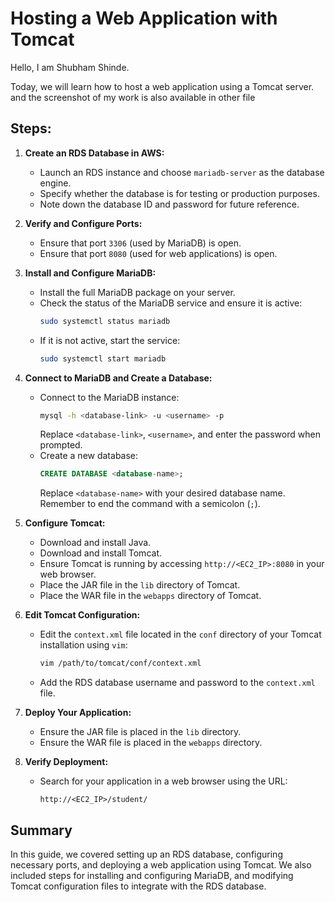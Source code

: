 # Hosting a Web Application with Tomcat

Hello, I am Shubham Shinde.

Today, we will learn how to host a web application using a Tomcat server. and the screenshot of my work is also available in other file

## Steps:

1. **Create an RDS Database in AWS:**
   - Launch an RDS instance and choose `mariadb-server` as the database engine.
   - Specify whether the database is for testing or production purposes.
   - Note down the database ID and password for future reference.

2. **Verify and Configure Ports:**
   - Ensure that port `3306` (used by MariaDB) is open.
   - Ensure that port `8080` (used for web applications) is open.

3. **Install and Configure MariaDB:**
   - Install the full MariaDB package on your server.
   - Check the status of the MariaDB service and ensure it is active:
     ```bash
     sudo systemctl status mariadb
     ```
   - If it is not active, start the service:
     ```bash
     sudo systemctl start mariadb
     ```

4. **Connect to MariaDB and Create a Database:**
   - Connect to the MariaDB instance:
     ```bash
     mysql -h <database-link> -u <username> -p
     ```
     Replace `<database-link>`, `<username>`, and enter the password when prompted.
   - Create a new database:
     ```sql
     CREATE DATABASE <database-name>;
     ```
     Replace `<database-name>` with your desired database name. Remember to end the command with a semicolon (`;`).

5. **Configure Tomcat:**
   - Download and install Java.
   - Download and install Tomcat.
   - Ensure Tomcat is running by accessing `http://<EC2_IP>:8080` in your web browser.
   - Place the JAR file in the `lib` directory of Tomcat.
   - Place the WAR file in the `webapps` directory of Tomcat.

6. **Edit Tomcat Configuration:**
   - Edit the `context.xml` file located in the `conf` directory of your Tomcat installation using `vim`:
     ```bash
     vim /path/to/tomcat/conf/context.xml
     ```
   - Add the RDS database username and password to the `context.xml` file.

7. **Deploy Your Application:**
   - Ensure the JAR file is placed in the `lib` directory.
   - Ensure the WAR file is placed in the `webapps` directory.

8. **Verify Deployment:**
   - Search for your application in a web browser using the URL:
     ```text
     http://<EC2_IP>/student/
     ```

## Summary

In this guide, we covered setting up an RDS database, configuring necessary ports, and deploying a web application using Tomcat. We also included steps for installing and configuring MariaDB, and modifying Tomcat configuration files to integrate with the RDS database.


